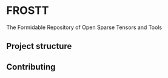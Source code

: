 # FROSTT
The Formidable Repository of Open Sparse Tensors and Tools

## Project structure


## Contributing
